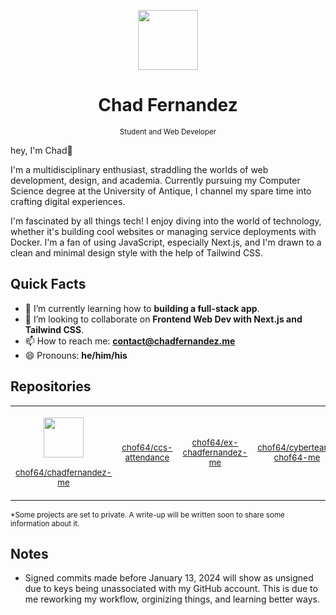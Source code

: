 
<p align="center"><a href="https://chadfernandez.me" ><img src="https://github.com/chof64/chof64/assets/46257935/0ee44d73-a70e-4330-aece-e870a5c5a69b" width="96" height="96" /></a></p>
<h1 align="center">Chad Fernandez</h1>
<p align="center"><sup>Student and Web Developer</p></p>

hey, I'm Chad👋

I'm a multidisciplinary enthusiast, straddling the worlds of web development, design, and academia. Currently pursuing my Computer Science degree at the University of Antique, I channel my spare time into crafting digital experiences.

I'm fascinated by all things tech! I enjoy diving into the world of technology, whether it's building cool websites or managing service deployments with Docker. I'm a fan of using JavaScript, especially Next.js, and I'm drawn to a clean and minimal design style with the help of Tailwind CSS.

## Quick Facts

- 🌱 I’m currently learning how to **building a full-stack app**.
- 👯 I’m looking to collaborate on **Frontend Web Dev with Next.js and Tailwind CSS**.
- 📫 How to reach me: **[contact@chadfernandez.me](mailto:contact@chadfernandez.me)**
- 😄 Pronouns: **he/him/his**

## Repositories

<table>
  <td>
    <p align="center">
    <img src="https://github.com/chof64/chof64/assets/46257935/fb56e6da-4d76-4d70-bca8-298d7a574e29" width="64" height="64" />
    </p>
    <p align="center"><sup><a href="https://github.com/chof64/chadfernandez-me">chof64/chadfernandez-me</a></sup></p>
  </td>
  <td>
    <p align="center"><sup><a href="https://github.com/chof64/ccs-attendance">chof64/ccs-attendance</a></sup></p>
  </td>
  <td>
    <p align="center"><sup><a href="https://github.com/chof64/ex-chadfernandez-me">chof64/ex-chadfernandez-me</a></sup></p>
  </td>
  <td>
    <p align="center"><sup><a href="https://github.com/chof64/cyberteam-chof64-me">chof64/cyberteam-chof64-me</a></sup></p>
  </td>
</table>

<sup>*Some projects are set to private. A write-up will be written soon to share some information about it.</sup>

## Notes

- Signed commits made before January 13, 2024 will show as unsigned due to keys being unassociated with my GitHub account. This is due to me reworking my workflow, orginizing things, and learning better ways.
